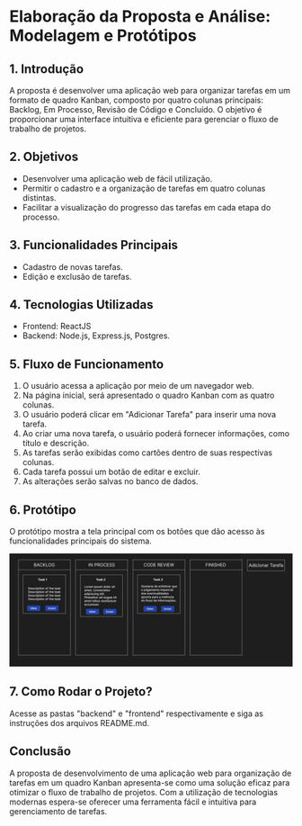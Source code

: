 # Elaboração da Proposta e Análise: Modelagem e Protótipos

## 1. Introdução

A proposta é desenvolver uma aplicação web para organizar tarefas em um formato de quadro Kanban, composto por quatro colunas principais: Backlog, Em Processo, Revisão de Código e Concluído. O objetivo é proporcionar uma interface intuitiva e eficiente para gerenciar o fluxo de trabalho de projetos.

## 2. Objetivos

- Desenvolver uma aplicação web de fácil utilização.
- Permitir o cadastro e a organização de tarefas em quatro colunas distintas.
- Facilitar a visualização do progresso das tarefas em cada etapa do processo.

## 3. Funcionalidades Principais

- Cadastro de novas tarefas.
- Edição e exclusão de tarefas.

## 4. Tecnologias Utilizadas

- Frontend: ReactJS
- Backend: Node.js, Express.js, Postgres.

## 5. Fluxo de Funcionamento

1. O usuário acessa a aplicação por meio de um navegador web.
2. Na página inicial, será apresentado o quadro Kanban com as quatro colunas.
3. O usuário poderá clicar em "Adicionar Tarefa" para inserir uma nova tarefa.
4. Ao criar uma nova tarefa, o usuário poderá fornecer informações, como título e descrição.
5. As tarefas serão exibidas como cartões dentro de suas respectivas colunas.
6. Cada tarefa possui um botão de editar e excluir.
7. As alterações serão salvas no banco de dados.

## 6. Protótipo

O protótipo mostra a tela principal com os botões que dão acesso às funcionalidades principais do sistema.

![Protótipo](figma.png)

## 7. Como Rodar o Projeto? 

Acesse as pastas "backend" e "frontend" respectivamente e siga as instruções dos arquivos README.md.

## Conclusão

A proposta de desenvolvimento de uma aplicação web para organização de tarefas em um quadro Kanban apresenta-se como uma solução eficaz para otimizar o fluxo de trabalho de projetos. Com a utilização de tecnologias modernas espera-se oferecer uma ferramenta fácil e intuitiva para gerenciamento de tarefas.


